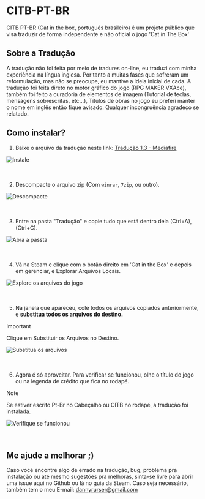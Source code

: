 # CITB-PT-BR
CITB PT-BR (Cat in the box, português brasileiro) é um projeto público que visa traduzir de forma independente e não oficial o jogo 'Cat in The Box'


## Sobre a Tradução
A tradução não foi feita por meio de tradures on-line, eu traduzi com minha experiência na língua inglesa. 
Por tanto a muitas fases que sofreram um reformulação, mas não se preocupe, eu mantive a ideia inicial de cada.
A tradução foi feita direto no motor gráfico do jogo (RPG MAKER VXAce), também foi feito a curadoria de 
elementos de imagem (Tutorial de teclas, mensagens sobrescritas, etc...), Títulos de obras no jogo eu preferi
manter o nome em inglês então fique avisado. Qualquer incongruência agradeço se relatado.

## Como instalar?
1. Baixe o arquivo da tradução neste link: [Tradução 1.3 - Mediafire](https://www.mediafire.com/file/pabxn1g0owpwkjb/Tradu%25C3%25A7%25C3%25A3o_1.3.rar/file)

![Instale](https://github.com/user-attachments/assets/958eca8e-861b-4dd5-a1eb-fa2b3b47d689)

ㅤ
ㅤ

2. Descompacte o arquivo zip (Com `winrar`, `7zip`, ou outro).

![Descompacte](https://github.com/user-attachments/assets/d6005e1c-fe77-4902-8be3-bfcc4ab03954)

ㅤ
ㅤ

3. Entre na pasta "Tradução" e copie tudo que está dentro dela (Ctrl+A),(Ctrl+C).

![Abra a passta](https://github.com/user-attachments/assets/9d947a47-6b23-4e2c-aa04-7feb06e4b146)

ㅤ
ㅤ

4. Vá na Steam e clique com o botão direito em 'Cat in the Box' e depois em gerenciar, e Explorar Arquivos Locais.

![Explore os arquivos do jogo](https://github.com/user-attachments/assets/d1090f1c-42f0-454e-8b31-efab598c980e)

ㅤ
ㅤ

5. Na janela que apareceu, cole todos os arquivos copiados anteriormente, e **substitua todos os arquivos do destino.**

> [!IMPORTANT]
> Clique em Substituir os Arquivos no Destino.

![Substitua os arquivos](https://github.com/user-attachments/assets/cd51b155-5159-412e-adc4-e95aa9101605)

ㅤ
ㅤ

6. Agora é só aproveitar. Para verificar se funcionou, olhe o título do jogo ou na legenda de crédito que fica no rodapé.

> [!NOTE]
> Se estiver escrito Pt-Br no Cabeçalho ou CITB no rodapé, a tradução foi instalada.

![Verifique se funcionou](https://github.com/user-attachments/assets/8f9be83c-6aa4-4b5d-9ccc-8d0ebcc2d112)

ㅤ

## Me ajude a melhorar ;)
Caso você encontre algo de errado na tradução, bug, problema pra instalação ou até mesmo sugestões pra melhoras,
sinta-se livre para abrir uma issue aqui no Github ou lá no guia da Steam. Caso seja necessário, também tem o meu
E-mail: dannyrurser@gmail.com
